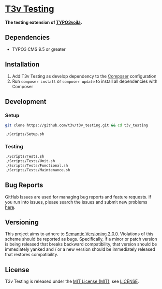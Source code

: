 [T3v Testing]
=============

**The testing extension of [TYPO3voilà].**

Dependencies
------------

* TYPO3 CMS 9.5 or greater

Installation
------------

1. Add T3v Testing as develop dependency to the [Composer] configuration
2. Run `composer install` or `composer update` to install all dependencies with Composer

Development
-----------

### Setup

```sh
git clone https://github.com/t3v/t3v_testing.git && cd t3v_testing

./Scripts/Setup.sh
```

### Testing

```sh
./Scripts/Tests.sh
./Scripts/Tests/Unit.sh
./Scripts/Tests/Functional.sh
./Scripts/Tests/Maintenance.sh
```

Bug Reports
-----------

GitHub Issues are used for managing bug reports and feature requests. If you run into issues, please search the issues and submit new
problems [here].

Versioning
----------

This project aims to adhere to [Semantic Versioning 2.0.0]. Violations of this scheme should be reported as bugs. Specifically, if a minor
or patch version is being released that breaks backward compatibility, that version should be immediately yanked and / or a new version
should be immediately released that restores compatibility.

License
-------

T3v Testing is released under the [MIT License (MIT)], see [LICENSE].

[Composer]: https://getcomposer.org "Dependency Manager for PHP"
[Functional testing TYPO3]: https://wiki.typo3.org/Functional_testing "Functional testing TYPO3"
[here]: https://github.com/t3v/t3v_testing/issues "GitHub Issue Tracker"
[LICENSE]: https://raw.githubusercontent.com/t3v/t3v_testing/master/LICENSE "License"
[MIT License (MIT)]: http://opensource.org/licenses/MIT "The MIT License (MIT)"
[Semantic Versioning 2.0.0]: http://semver.org "Semantic Versioning 2.0.0"
[T3v Testing]: https://t3v.github.io/t3v_testing/ "The testing extension of TYPO3voilà."
[TYPO3voilà]: https://github.com/t3v "“UH LÁLÁ, TYPO3!”"
[Unit Testing TYPO3]: https://wiki.typo3.org/Unit_Testing_TYPO3 "Unit testing TYPO3"
